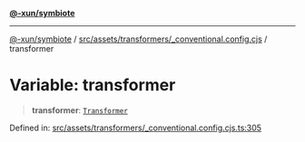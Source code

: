 [**@-xun/symbiote**](../../../../../README.md)

***

[@-xun/symbiote](../../../../../README.md) / [src/assets/transformers/\_conventional.config.cjs](../README.md) / transformer

# Variable: transformer

> **transformer**: [`Transformer`](../../../type-aliases/Transformer.md)

Defined in: [src/assets/transformers/\_conventional.config.cjs.ts:305](https://github.com/Xunnamius/symbiote/blob/98da9097288b635bb2e9adaa0711ed948dd02274/src/assets/transformers/_conventional.config.cjs.ts#L305)
